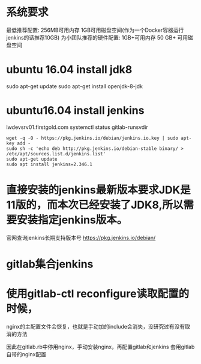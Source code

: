 # 系统要求
最低推荐配置:
256MB可用内存
1GB可用磁盘空间(作为一个Docker容器运行jenkins的话推荐10GB)
为小团队推荐的硬件配置:
1GB+可用内存
50 GB+ 可用磁盘空间
# ubuntu 16.04 install jdk8
sudo apt-get update
sudo apt-get install openjdk-8-jdk
# ubuntu16.04 install jenkins
lwdevsrv01.firstgold.com
systemctl status gitlab-runsvdir
```
wget -q -O - https://pkg.jenkins.io/debian/jenkins.io.key | sudo apt-key add -
sudo sh -c 'echo deb http://pkg.jenkins.io/debian-stable binary/ > /etc/apt/sources.list.d/jenkins.list'
sudo apt-get update
sudo apt install jenkins=2.346.1
```
# 直接安装的jenkins最新版本要求JDK是11版的，而本次已经安装了JDK8,所以需要安装指定jenkins版本。
官网查询jenkins长期支持版本号
https://pkg.jenkins.io/debian/
# gitlab集合jenkins
# 使用gitlab-ctl reconfigure读取配置的时候，

nginx的主配置文件会恢复，也就是手动加的include会消失，没研究过有没有取消的方法

因此在gitlab.rb中停用nginx，手动安装nginx，再配置gitlab和jenkins
套用gitlab自带的nginx配置